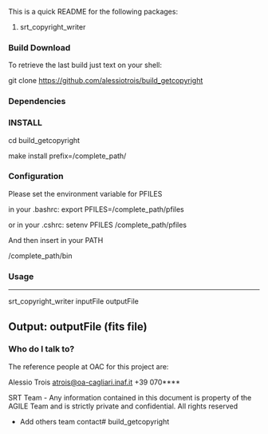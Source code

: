 This is a quick README for the following packages:

1. srt_copyright_writer


### Build Download ###

To retrieve the last build just text on your shell:

git clone https://github.com/alessiotrois/build_getcopyright

### Dependencies



### INSTALL ###

cd build_getcopyright

make install prefix=/complete_path/

### Configuration ###

Please set the environment variable for PFILES

in your .bashrc:    export  PFILES=/complete_path/pfiles

or in your .cshrc:  setenv  PFILES /complete_path/pfiles
                                               
And then insert in your PATH      
                                           
/complete_path/bin

### Usage ###
---------------------------------------------------------------------------
srt_copyright_writer inputFile outputFile  

Output:
outputFile (fits file)
---------------------------------------------------------------------------


### Who do I talk to? ###

The reference people at OAC for this project are:

Alessio Trois
atrois@oa-cagliari.inaf.it
+39 070****


SRT Team - Any information contained in this document
is property of the AGILE Team and is strictly
private and confidential. All rights reserved


* Add others team contact# build_getcopyright

